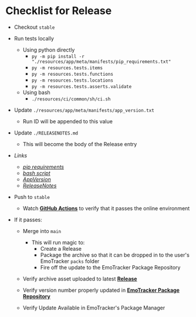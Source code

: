 # Checklist for Release

* Checkout `stable`

* Run tests locally
  * Using python directly
    * `py -m pip install -r "./resources/app/meta/manifests/pip_requirements.txt"`
    * `py -m resources.tests.items`
    * `py -m resources.tests.functions`
    * `py -m resources.tests.locations`
    * `py -m resources.tests.asserts.validate`
  * Using bash
    * `./resources/ci/common/sh/ci.sh`
* Update `./resources/app/meta/manifests/app_version.txt`
  * Run ID will be appended to this value
* Update `./RELEASENOTES.md`
  * This will become the body of the Release entry

* *Links*
  * *[pip requirements](https://github.com/x10power/ffmq-rando-tracker/blob/stable/resources/app/meta/manifests/pip_requirements.txt)*
  * *[bash script](https://github.com/x10power/ffmq-rando-tracker/blob/stable/resources/ci/common/sh/ci.sh)*
  * *[AppVersion](https://github.com/x10power/ffmq-rando-tracker/blob/stable/resources/app/meta/manifests/app_version.txt)*
  * *[ReleaseNotes](https://github.com/x10power/ffmq-rando-tracker/blob/stable/RELEASENOTES.md)*

* Push to `stable`
  * Watch **[GitHub Actions](https://github.com/x10power/ffmq-rando-tracker/actions)** to verify that it passes the online environment

* If it passes:
  * Merge into `main`
    * This will run magic to:
      * Create a Release
      * Package the archive so that it can be dropped in to the user's EmoTracker `packs` folder
      * Fire off the update to the EmoTracker Package Repository

  * Verify archive asset uploaded to latest **[Release](http://github.com/x10power/ffmq-rando-tracker/releases)**
  * Verify version number properly updated in **[EmoTracker Package Repository](https://github.com/x10power/x10power-packs/blob/gh-pages/repository.json)**
  * Verify Update Available in EmoTracker's Package Manager
